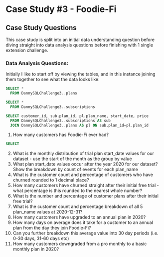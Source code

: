 # Case Study #3 - Foodie-Fi

## Case Study Questions
This case study is split into an initial data understanding question before diving straight into data analysis questions before finishing with 1 single extension challenge.

### Data Analysis Questions:

Initially I like to start off by viewing the tables, and in this instance joining them together to see what the data looks like:
````sql
SELECT *
  FROM DannySQLChallenge3..plans

SELECT *
  FROM DannySQLChallenge3..subscriptions

SELECT customer_id, sub.plan_id, pl.plan_name, start_date, price
  FROM DannySQLChallenge3..subscriptions AS sub
  JOIN DannySQLChallenge3..plans AS pl ON sub.plan_id=pl.plan_id
````
1.  How many customers has Foodie-Fi ever had?
````sql
SELECT
````

2.  What is the monthly distribution of trial plan start_date values for our dataset - use the start of the month as the group by value
3.  What plan start_date values occur after the year 2020 for our dataset? Show the breakdown by count of events for each plan_name
4.  What is the customer count and percentage of customers who have churned rounded to 1 decimal place?
5.  How many customers have churned straight after their initial free trial - what percentage is this rounded to the nearest whole number?
6.  What is the number and percentage of customer plans after their initial free trial?
7.  What is the customer count and percentage breakdown of all 5 plan_name values at 2020-12-31?
8.  How many customers have upgraded to an annual plan in 2020?
9.  How many days on average does it take for a customer to an annual plan from the day they join Foodie-Fi?
10. Can you further breakdown this average value into 30 day periods (i.e. 0-30 days, 31-60 days etc)
11. How many customers downgraded from a pro monthly to a basic monthly plan in 2020?
